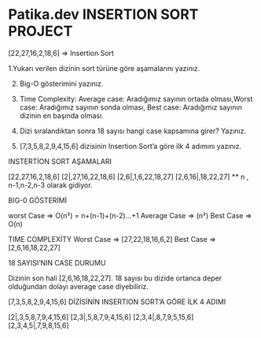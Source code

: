 # Patika.dev INSERTION SORT PROJECT


[22,27,16,2,18,6] => Insertion Sort

1.Yukarı verilen dizinin sort türüne göre aşamalarını yazınız.

2) Big-O gösterimini yazınız.

4) Time Complexity: Average case: Aradığımız sayının ortada olması,Worst case: Aradığımız sayının sonda olması, Best case: Aradığımız sayının dizinin en başında olması.
5) Dizi sıralandıktan sonra 18 sayısı hangi case kapsamına girer? Yazınız.

6) [7,3,5,8,2,9,4,15,6] dizisinin Insertion Sort’a göre ilk 4 adımını yazınız.

INSTERTİON SORT AŞAMALARI
 
[22,27,16,2,18,6]
[2|,27,16,22,18,6]
[2,6|,1,6,22,18,27]
[2,6,16|,18,22,27]
** n , n-1,n-2,n-3 olarak gidiyor.

BIG-0 GÖSTERİMİ

worst Case => O(n²) = n+(n-1)+(n-2)…+1
Average Case => (n²)
Best Case => O(n)

TIME COMPLEXİTY
Worst Case => [27,22,18,16,6,2]
Best Case => [2,6,16,18,22,27]

18 SAYISI’NIN CASE DURUMU

Dizinin son hali [2,6,16,18,22,27]. 18 sayısı bu dizide ortanca deper olduğundan dolayı average case diyebiliriz.

[7,3,5,8,2,9,4,15,6] DİZİSİNİN INSERTION SORT’A GÖRE İLK 4 ADIMI

[2|,3,5,8,7,9,4,15,6]
[2,3|,5,8,7,9,4,15,6]
[2,3,4|,8,7,9,5,15,6]
[2,3,4,5|,7,9,8,15,6]
